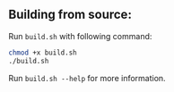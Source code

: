 ## Building from source:

Run `build.sh` with following command:
```bash
chmod +x build.sh
./build.sh
```
Run `build.sh --help` for more information.